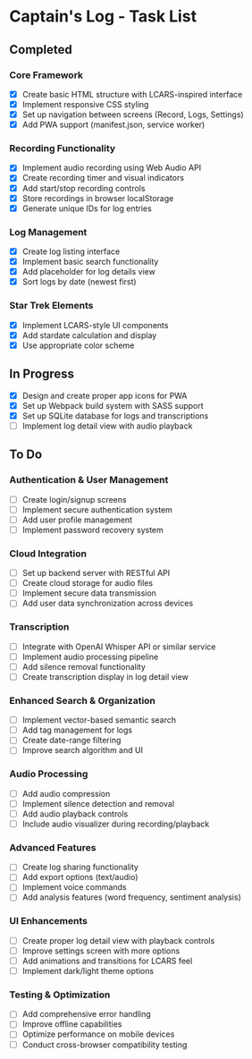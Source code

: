 # Captain's Log - Task List

## Completed

### Core Framework
- [x] Create basic HTML structure with LCARS-inspired interface
- [x] Implement responsive CSS styling
- [x] Set up navigation between screens (Record, Logs, Settings)
- [x] Add PWA support (manifest.json, service worker)

### Recording Functionality
- [x] Implement audio recording using Web Audio API
- [x] Create recording timer and visual indicators
- [x] Add start/stop recording controls
- [x] Store recordings in browser localStorage
- [x] Generate unique IDs for log entries

### Log Management
- [x] Create log listing interface
- [x] Implement basic search functionality
- [x] Add placeholder for log details view
- [x] Sort logs by date (newest first)

### Star Trek Elements
- [x] Implement LCARS-style UI components
- [x] Add stardate calculation and display
- [x] Use appropriate color scheme

## In Progress
- [x] Design and create proper app icons for PWA
- [x] Set up Webpack build system with SASS support
- [x] Set up SQLite database for logs and transcriptions
- [ ] Implement log detail view with audio playback

## To Do

### Authentication & User Management
- [ ] Create login/signup screens
- [ ] Implement secure authentication system
- [ ] Add user profile management
- [ ] Implement password recovery system

### Cloud Integration
- [ ] Set up backend server with RESTful API
- [ ] Create cloud storage for audio files
- [ ] Implement secure data transmission
- [ ] Add user data synchronization across devices

### Transcription
- [ ] Integrate with OpenAI Whisper API or similar service
- [ ] Implement audio processing pipeline
- [ ] Add silence removal functionality
- [ ] Create transcription display in log detail view

### Enhanced Search & Organization
- [ ] Implement vector-based semantic search
- [ ] Add tag management for logs
- [ ] Create date-range filtering
- [ ] Improve search algorithm and UI

### Audio Processing
- [ ] Add audio compression
- [ ] Implement silence detection and removal
- [ ] Add audio playback controls
- [ ] Include audio visualizer during recording/playback

### Advanced Features
- [ ] Create log sharing functionality
- [ ] Add export options (text/audio)
- [ ] Implement voice commands
- [ ] Add analysis features (word frequency, sentiment analysis)

### UI Enhancements
- [ ] Create proper log detail view with playback controls
- [ ] Improve settings screen with more options
- [ ] Add animations and transitions for LCARS feel
- [ ] Implement dark/light theme options

### Testing & Optimization
- [ ] Add comprehensive error handling
- [ ] Improve offline capabilities
- [ ] Optimize performance on mobile devices
- [ ] Conduct cross-browser compatibility testing